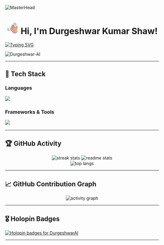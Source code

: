 ![MasterHead](https://user-images.githubusercontent.com/67194519/173735367-b75edb3b-61ec-4323-a10f-5d98e1d7b97a.gif)

<h1 align="center">
  <img src="https://github.com/Tarikul-Islam-Anik/tarikul-islam-anik/blob/main/assets/images/Waving%20Hand%20Medium-Light%20Skin%20Tone.png" width="40px"/>
  Hi, I'm Durgeshwar Kumar Shaw!
</h1>

[![Typing SVG](https://readme-typing-svg.demolab.com?font=Comfortaa&size=32&pause=1000&color=black&center=true&vCenter=true&width=1000&height=50&lines=Full-Stack+Developer;Open-Source+Contributor;Passionate+Coder)](https://git.io/typing-svg)

<p align="left">
  <img src="https://komarev.com/ghpvc/?username=Durgeshwar-AI&label=Profile%20views&color=green&style=flat" alt="Durgeshwar-AI" />
</p>

---

## 🚀 **Tech Stack**

### **Languages**
<p align="left">
  <img src="https://skillicons.dev/icons?i=c,cpp,js,html,css,py,java" />
</p>

### **Frameworks & Tools**
<p align="left">
  <img src="https://skillicons.dev/icons?i=react,next,tailwind,bootstrap,materialui,nodejs,expressjs,mongodb" />
</p>

---

## 🏆 **GitHub Activity**

<div align="center">
  <img width=400 src="https://github-readme-streak-stats-salesp07.vercel.app/?user=Durgeshwar-AI&count_private=true&theme=react&hide_border=true" alt="streak stats"/>
  <img width=400 src="https://github-readme-stats.vercel.app/api?username=Durgeshwar-AI&count_private=true&show_icons=true&theme=gotham&rank_icon=github&hide_border=true" alt="readme stats" />
  <br/>
  <img width=400 align="center" src="https://github-readme-stats.vercel.app/api/top-langs/?username=Durgeshwar-AI&hide=HTML&langs_count=8&layout=compact&theme=nord&hide_border=true&size_weight=0.5&count_weight=0.5&exclude_repo=github-readme-stats" alt="top langs" />
</div>

---

## 📈 **GitHub Contribution Graph**
<p align="center">
  <img src="https://github-readme-activity-graph.vercel.app/graph?username=Durgeshwar-AI&theme=react-dark&hide_border=true" alt="activity graph">
</p>

---

## 🎖 **Holopin Badges**
<a href="https://holopin.io/@durgeshwarai">
    <img src="https://holopin.me/durgeshwarai" alt="Holopin badges for DurgeshwarAI">
</a>

---

